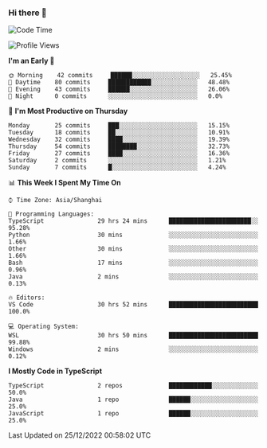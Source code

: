### Hi there 👋

<!--
**waynelwz/waynelwz** is a ✨ _special_ ✨ repository because its `README.md` (this file) appears on your GitHub profile.

Here are some ideas to get you started:

- 🔭 I’m currently working on ...
- 🌱 I’m currently learning ...
- 👯 I’m looking to collaborate on ...
- 🤔 I’m looking for help with ...
- 💬 Ask me about ...
- 📫 How to reach me: ...
- 😄 Pronouns: ...
- ⚡ Fun fact: ...
-->

<!--START_SECTION:waka-->
![Code Time](http://img.shields.io/badge/Code%20Time-869%20hrs%2042%20mins-blue)

![Profile Views](http://img.shields.io/badge/Profile%20Views-0-blue)

**I'm an Early 🐤** 

```text
🌞 Morning    42 commits     ██████░░░░░░░░░░░░░░░░░░░   25.45% 
🌆 Daytime    80 commits     ████████████░░░░░░░░░░░░░   48.48% 
🌃 Evening    43 commits     ██████░░░░░░░░░░░░░░░░░░░   26.06% 
🌙 Night      0 commits      ░░░░░░░░░░░░░░░░░░░░░░░░░   0.0%

```
📅 **I'm Most Productive on Thursday** 

```text
Monday       25 commits     ███░░░░░░░░░░░░░░░░░░░░░░   15.15% 
Tuesday      18 commits     ██░░░░░░░░░░░░░░░░░░░░░░░   10.91% 
Wednesday    32 commits     ████░░░░░░░░░░░░░░░░░░░░░   19.39% 
Thursday     54 commits     ████████░░░░░░░░░░░░░░░░░   32.73% 
Friday       27 commits     ████░░░░░░░░░░░░░░░░░░░░░   16.36% 
Saturday     2 commits      ░░░░░░░░░░░░░░░░░░░░░░░░░   1.21% 
Sunday       7 commits      █░░░░░░░░░░░░░░░░░░░░░░░░   4.24%

```


📊 **This Week I Spent My Time On** 

```text
⌚︎ Time Zone: Asia/Shanghai

💬 Programming Languages: 
TypeScript               29 hrs 24 mins      ███████████████████████░░   95.28% 
Python                   30 mins             ░░░░░░░░░░░░░░░░░░░░░░░░░   1.66% 
Other                    30 mins             ░░░░░░░░░░░░░░░░░░░░░░░░░   1.66% 
Bash                     17 mins             ░░░░░░░░░░░░░░░░░░░░░░░░░   0.96% 
Java                     2 mins              ░░░░░░░░░░░░░░░░░░░░░░░░░   0.13%

🔥 Editors: 
VS Code                  30 hrs 52 mins      █████████████████████████   100.0%

💻 Operating System: 
WSL                      30 hrs 50 mins      █████████████████████████   99.88% 
Windows                  2 mins              ░░░░░░░░░░░░░░░░░░░░░░░░░   0.12%

```

**I Mostly Code in TypeScript** 

```text
TypeScript               2 repos             ████████████░░░░░░░░░░░░░   50.0% 
Java                     1 repo              ██████░░░░░░░░░░░░░░░░░░░   25.0% 
JavaScript               1 repo              ██████░░░░░░░░░░░░░░░░░░░   25.0%

```



 Last Updated on 25/12/2022 00:58:02 UTC
<!--END_SECTION:waka-->
